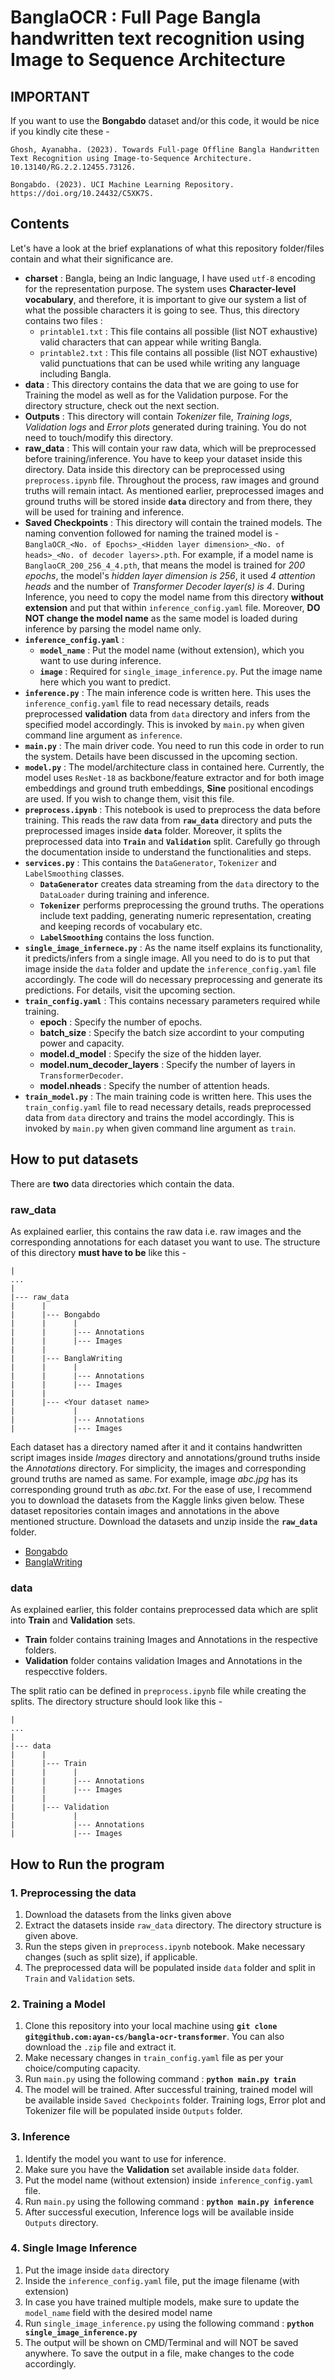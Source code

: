 # BanglaOCR : Full Page Bangla handwritten text recognition using Image to Sequence Architecture

## IMPORTANT
If you want to use the **Bongabdo** dataset and/or this code, it would be nice if you kindly cite these -

```
Ghosh, Ayanabha. (2023). Towards Full-page Offline Bangla Handwritten Text Recognition using Image-to-Sequence Architecture. 10.13140/RG.2.2.12455.73126.

Bongabdo. (2023). UCI Machine Learning Repository. https://doi.org/10.24432/C5XK7S.
```

## Contents
Let's have a look at the brief explanations of what this repository folder/files contain and what their significance are.

- **charset** : Bangla, being an Indic language, I have used `utf-8` encoding for the representation purpose. The system uses **Character-level vocabulary**, and therefore, it is important to give our system a list of what the possible characters it is going to see. Thus, this directory contains two files :
    - `printable1.txt` : This file contains all possible (list NOT exhaustive) valid characters that can appear while writing Bangla.
    - `printable2.txt` : This file contains all possible (list NOT exhaustive) valid punctuations that can be used while writing any language including Bangla.
- **data** : This directory contains the data that we are going to use for Training the model as well as for the Validation purpose. For the directory structure, check out the next section.
- **Outputs** : This directory will contain *Tokenizer* file, *Training logs*, *Validation logs* and *Error plots* generated during training. You do not need to touch/modify this directory.
- **raw_data** : This will contain your raw data, which will be preprocessed before training/inference. You have to keep your dataset inside this directory. Data inside this directory can be preprocessed using `preprocess.ipynb` file. Throughout the process, raw images and ground truths will remain intact. As mentioned earlier, preprocessed images and ground truths will be stored inside **`data`** directory and from there, they will be used for training and inference.
- **Saved Checkpoints** : This directory will contain the trained models. The naming convention followed for naming the trained model is - `BanglaOCR_<No. of Epochs>_<Hidden layer dimension>_<No. of heads>_<No. of decoder layers>.pth`. For example, if a model name is `BanglaoCR_200_256_4_4.pth`, that means the model is trained for *200 epochs*, the model's *hidden layer dimension is 256*, it used *4 attention heads* and the number of *Transformer Decoder layer(s) is 4*. During Inference, you need to copy the model name from this directory **without extension** and put that within `inference_config.yaml` file. Moreover, **DO NOT change the model name** as the same model is loaded during inference by parsing the model name only.
- **`inference_config.yaml`** :
    - **`model_name`** : Put the model name (without extension), which you want to use during inference.
    - **`image`** : Required for `single_image_inference.py`. Put the image name here which you want to predict.
- **`inference.py`** : The main inference code is written here. This uses the `inference_config.yaml` file to read necessary details, reads preprocessed **validation** data from `data` directory and infers from the specified model accordingly. This is invoked by `main.py` when given command line argument as `inference`.
- **`main.py`** : The main driver code. You need to run this code in order to run the system. Details have been discussed in the upcoming section.
- **`model.py`** : The model/architecture class in contained here. Currently, the model uses `ResNet-18` as backbone/feature extractor and for both image embeddings and ground truth embeddings, **Sine** positional encodings are used. If you wish to change them, visit this file.
- **`preprocess.ipynb`** : This notebook is used to preprocess the data before training. This reads the raw data from **`raw_data`** directory and puts the preprocessed images inside **`data`** folder. Moreover, it splits the preprocessed data into **`Train`** and **`Validation`** split. Carefully go through the documentation inside to understand the functionalities and steps.
- **`services.py`** : This contains the `DataGenerator`, `Tokenizer` and `LabelSmoothing` classes.
    - **`DataGenerator`** creates data streaming from the `data` directory to the `DataLoader` during training and inference.
    - **`Tokenizer`** performs preprocessing the ground truths. The operations include text padding, generating numeric representation, creating and keeping records of vocabulary etc.
    - **`LabelSmoothing`** contains the loss function.
- **`single_image_infernece.py`** : As the name itself explains its functionality, it predicts/infers from a single image. All you need to do is to put that image inside the `data` folder and update the `inference_config.yaml` file accordingly. The code will do necessary preprocessing and generate its predictions. For details, visit the upcoming section.
- **`train_config.yaml`** : This contains necessary parameters required while training.
    - **epoch** : Specify the number of epochs.
    - **batch_size** : Specify the batch size accordint to your computing power and capacity.
    - **model.d_model** : Specify the size of the hidden layer.
    - **model.num_decoder_layers** : Specify the number of layers in `TransformerDecoder`.
    - **model.nheads** : Specify the number of attention heads.
- **`train_model.py`** : The main training code is written here. This uses the `train_config.yaml` file to read necessary details, reads preprocessed data from `data` directory and trains the model accordingly. This is invoked by `main.py` when given command line argument as `train`.

## How to put datasets
There are **two** data directories which contain the data.
### **raw_data**
As explained earlier, this contains the raw data i.e. raw images and the corresponding annotations for each dataset you want to use. The structure of this directory **must have to be** like this -
```
|
...
|
|--- raw_data
|      |
|      |--- Bongabdo
|      |      |
|      |      |--- Annotations
|      |      |--- Images
|      |
|      |--- BanglaWriting
|      |      |
|      |      |--- Annotations
|      |      |--- Images
|      |
|      |--- <Your dataset name>
|             |
|             |--- Annotations
|             |--- Images
```
Each dataset has a directory named after it and it contains handwritten script images inside *Images* directory and annotations/ground truths inside the *Annotations* directory. For simplicity, the images and corresponding ground truths are named as same. For example, image *abc.jpg* has its corresponding ground truth as *abc.txt*.
For the ease of use, I recommend you to download the datasets from the Kaggle links given below. These dataset repositories contain images and annotations in the above mentioned structure. Download the datasets and unzip inside the **`raw_data`** folder.
    
- [Bongabdo](https://www.kaggle.com/datasets/ayanwap7/bongabdo1429)
- [BanglaWriting](https://www.kaggle.com/datasets/ayanwap7/banglawriting-with-page-level-annotations)

### **data**
As explained earlier, this folder contains preprocessed data which are split into **Train** and **Validation** sets.
- **Train** folder contains training Images and Annotations in the respective folders.
- **Validation** folder contains validation Images and Annotations in the respecctive folders.

The split ratio can be defined in `preprocess.ipynb` file while creating the splits. The directory structure should look like this -
```
|
...
|
|--- data
|      |
|      |--- Train
|      |      |
|      |      |--- Annotations
|      |      |--- Images
|      |
|      |--- Validation
|             |
|             |--- Annotations
|             |--- Images
```

## How to Run the program

### 1. Preprocessing the data
1. Download the datasets from the links given above
2. Extract the datasets inside `raw_data` directory. The directory structure is given above.
3. Run the steps given in `preprocess.ipynb` notebook. Make necessary changes (such as split size), if applicable.
4. The preprocessed data will be populated inside `data` folder and split in `Train` and `Validation` sets.

### 2. Training a Model
1. Clone this repository into your local machine using **`git clone git@github.com:ayan-cs/bangla-ocr-transformer`**. You can also download the `.zip` file and extract it.
2. Make necessary changes in `train_config.yaml` file as per your choice/computing capacity.
3. Run `main.py` using the following command : **`python main.py train`**
4. The model will be trained. After successful training, trained model will be available inside `Saved Checkpoints` folder. Training logs, Error plot and Tokenizer file will be populated inside `Outputs` folder.

### 3. Inference
1. Identify the model you want to use for inference.
2. Make sure you have the **Validation** set available inside `data` folder.
3. Put the model name (without extension) inside `inference_config.yaml` file.
4. Run `main.py` using the following command : **`python main.py inference`**
5. After successful execution, Inference logs will be available inside `Outputs` directory.

### 4. Single Image Inference
1. Put the image inside `data` directory
2. Inside the `inference_config.yaml` file, put the image filename (with extension)
3. In case you have trained multiple models, make sure to update the `model_name` field with the desired model name
4. Run `single_image_inference.py` using the following command : **`python single_image_inference.py`**
5. The output will be shown on CMD/Terminal and will NOT be saved anywhere. To save the output in a file, make changes to the code accordingly.